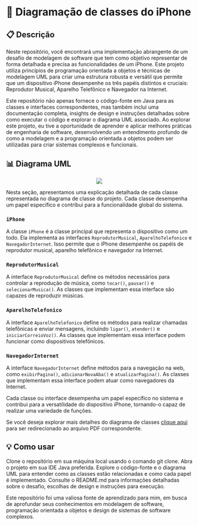 # 📱 Diagramação de classes do iPhone

## 📋 Descrição
Neste repositório, você encontrará uma implementação abrangente de um desafio de modelagem de software que tem como objetivo representar de forma detalhada e precisa as funcionalidades de um iPhone. Este projeto utiliza princípios de programação orientada a objetos e técnicas de modelagem UML para criar uma estrutura robusta e versátil que permite que um dispositivo iPhone desempenhe os três papéis distintos e cruciais: Reprodutor Musical, Aparelho Telefônico e Navegador na Internet.

Este repositório não apenas fornece o código-fonte em Java para as classes e interfaces correspondentes, mas também inclui uma documentação completa, insights de design e instruções detalhadas sobre como executar o código e explorar o diagrama UML associado. Ao explorar este projeto, eu tive a oportunidade de aprender e aplicar melhores práticas de engenharia de software, desenvolvendo um entendimento profundo de como a modelagem e a programação orientada a objetos podem ser utilizadas para criar sistemas complexos e funcionais.


## 📊 Diagrama UML
<p align="center">
  <img src="https://github.com/hugomafra/diagramacao-de-classes-iphone/issues/1#issue-2241520625"/>
</p>


Nesta seção, apresentamos uma explicação detalhada de cada classe representada no diagrama de classe do projeto. Cada classe desempenha um papel específico e contribui para a funcionalidade global do sistema.

### `iPhone`

A classe `iPhone` é a classe principal que representa o dispositivo como um todo. Ela implementa as interfaces `ReprodutorMusical`, `AparelhoTelefonico` e `NavegadorInternet`. Isso permite que o iPhone desempenhe os papéis de reprodutor musical, aparelho telefônico e navegador na Internet. 

### `ReprodutorMusical`

A interface `ReprodutorMusical` define os métodos necessários para controlar a reprodução de música, como `tocar()`, `pausar()` e `selecionarMusica()`. As classes que implementam essa interface são capazes de reproduzir músicas.

### `AparelhoTelefonico`

A interface `AparelhoTelefonico` define os métodos para realizar chamadas telefônicas e enviar mensagens, incluindo `ligar()`, `atender()` e `iniciarCorreioVoz()`. As classes que implementam essa interface podem funcionar como dispositivos telefônicos.

### `NavegadorInternet`

A interface `NavegadorInternet` define métodos para a navegação na web, como `exibirPagina()`, `adicionarNovaAba()` e `atualizarPagina()`. As classes que implementam essa interface podem atuar como navegadores da Internet.

Cada classe ou interface desempenha um papel específico no sistema e contribui para a versatilidade do dispositivo iPhone, tornando-o capaz de realizar uma variedade de funções.

Se você deseja explorar mais detalhes do diagrama de classes [clique aqui](docs/iPhone-modelagem.pdf) para ser redirecionado ao arquivo PDF correspondente.

## 💡 Como usar
Clone o repositório em sua máquina local usando o comando git clone.
Abra o projeto em sua IDE Java preferida.
Explore o código-fonte e o diagrama UML para entender como as classes estão relacionadas e como cada papel é implementado.
Consulte o README.md para informações detalhadas sobre o desafio, escolhas de design e instruções para execução.

Este repositório foi uma valiosa fonte de aprendizado para mim, em busca de aprofundar seus conhecimentos em modelagem de software, programação orientada a objetos e design de sistemas de software complexos.
